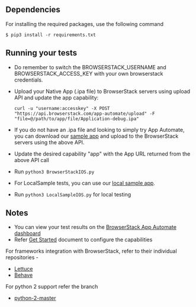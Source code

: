 ## Dependencies

For installing the required packages, use the following command

```
$ pip3 install -r requirements.txt
```

## Running your tests

- Do remember to switch the BROWSERSTACK_USERNAME and BROWSERSTACK_ACCESS_KEY with your own browserstack credentials.
- Upload your Native App (.ipa file) to BrowserStack servers using upload API and update the app capability:

  ```
  curl -u "username:accesskey" -X POST "https://api.browserstack.com/app-automate/upload" -F "file=@/path/to/app/file/Application-debug.ipa"
  ```

- If you do not have an .ipa file and looking to simply try App Automate, you can download our [sample app](https://www.browserstack.com/app-automate/sample-apps/ios/BStackSampleApp.ipa) and upload to the BrowserStack servers using the above API.
- Update the desired capability "app" with the App URL returned from the above API call
- Run ```python3 BrowserStackIOS.py```
- For LocalSample tests, you can use our [local sample app](https://www.browserstack.com/app-automate/sample-apps/ios/LocalSample.ipa).
- Run  ```python3 LocalSampleIOS.py``` for local testing

## Notes
* You can view your test results on the [BrowserStack App Automate dashboard](https://www.browserstack.com/app-automate)
* Refer [Get Started](https://www.browserstack.com/app-automate/appium-python) document to configure the capabilities

For frameworks integration with BrowserStack, refer to their individual repositories -

- [Lettuce](https://github.com/browserstack/lettuce-appium-app-browserstack)
- [Behave](https://github.com/browserstack/behave-appium-app-browserstack)

For python 2 support refer the branch
- [python-2-master](https://github.com/browserstack/python-appium-app-browserstack/tree/python-2-master)
